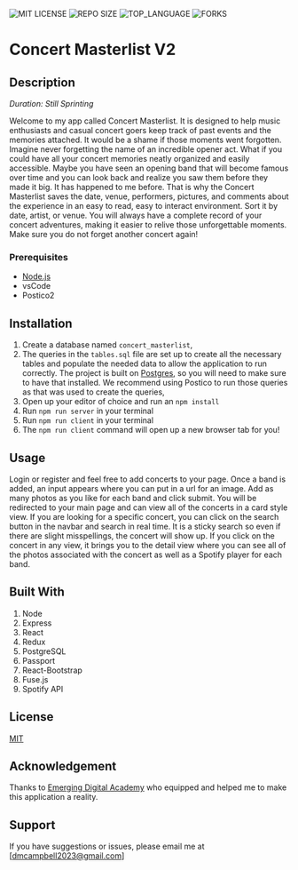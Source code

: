 ![MIT LICENSE](https://img.shields.io/github/license/scottbromander/the_marketplace.svg?style=flat-square)
![REPO SIZE](https://img.shields.io/github/repo-size/scottbromander/the_marketplace.svg?style=flat-square)
![TOP_LANGUAGE](https://img.shields.io/github/languages/top/scottbromander/the_marketplace.svg?style=flat-square)
![FORKS](https://img.shields.io/github/forks/scottbromander/the_marketplace.svg?style=social)

# Concert Masterlist V2

## Description

_Duration: Still Sprinting_
<!--- TODO: update this.... eventually --->



Welcome to my app called Concert Masterlist. It is designed to help music enthusiasts and casual concert goers keep track of past events and the memories attached. It would be a shame if those moments went forgotten. Imagine never forgetting the name of an incredible opener act. What if you could have all your concert memories neatly organized and easily accessible. Maybe you have seen an opening band that will become famous over time and you can look back and realize you saw them before they made it big. It has happened to me before. That is why the Concert Masterlist saves the date, venue, performers, pictures, and comments about the experience in an easy to read, easy to interact environment. Sort it by date, artist, or venue. You will always have a complete record of your concert adventures, making it easier to relive those unforgettable moments. Make sure you do not forget another concert again!


### Prerequisites


- [Node.js](https://nodejs.org/en/)
- vsCode
- Postico2

## Installation



1. Create a database named `concert_masterlist`,
2. The queries in the `tables.sql` file are set up to create all the necessary tables and populate the needed data to allow the application to run correctly. The project is built on [Postgres](https://www.postgresql.org/download/), so you will need to make sure to have that installed. We recommend using Postico to run those queries as that was used to create the queries, 
3. Open up your editor of choice and run an `npm install`
4. Run `npm run server` in your terminal
5. Run `npm run client` in your terminal
6. The `npm run client` command will open up a new browser tab for you!

## Usage

Login or register and feel free to add concerts to your page. Once a band is added, an input appears where you can put in a url for an image. Add as many photos as you like for each band and click submit. You will be redirected to your main page and can view all of the concerts in a card style view. If you are looking for a specific concert, you can click on the search button in the navbar and search in real time. It is a sticky search so even if there are slight misspellings, the concert will show up. If you click on the concert in any view, it brings you to the detail view where you can see all of the photos associated with the concert as well as a Spotify player for each band. 


## Built With

1. Node
2. Express
3. React
4. Redux
5. PostgreSQL
6. Passport
7. React-Bootstrap
8. Fuse.js
9. Spotify API

## License
[MIT](https://choosealicense.com/licenses/mit/)



## Acknowledgement
Thanks to [Emerging Digital Academy](https://emergingacademy.org) who equipped and helped me to make this application a reality.

## Support
If you have suggestions or issues, please email me at [dmcampbell2023@gmail.com]